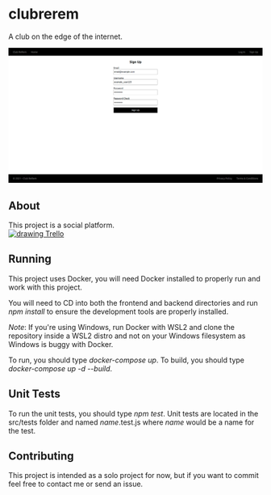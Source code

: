 # clubrerem
A club on the edge of the internet.

![Screenshot](./frontend/public/screenshot.png)

## About
This project is a social platform. <br />
[<img src="https://icons.iconarchive.com/icons/papirus-team/papirus-apps/256/trello-icon.png" alt="drawing" width="25" height="25"/> Trello](https://trello.com/b/L4cNPRYd/club-rerem)

## Running
This project uses Docker, you will need Docker installed to properly run and work with this project.

You will need to CD into both the frontend and backend directories and run *npm install* to 
ensure the development tools are properly installed.

*Note*: If you're using Windows, run Docker with WSL2 and clone the repository inside a WSL2 distro and
not on your Windows filesystem as Windows is buggy with Docker.

To run, you should type *docker-compose up*.
To build, you should type *docker-compose up -d --build*.

## Unit Tests
To run the unit tests, you should type *npm test*. Unit tests are located in the src/tests folder and named *name*.test.js where *name*
would be a name for the test.

## Contributing
This project is intended as a solo project for now, but if you want to commit feel free to contact me or send an issue.
